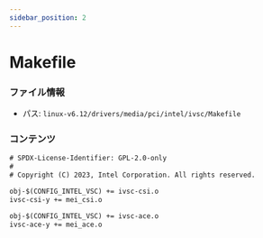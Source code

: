 ```yaml
---
sidebar_position: 2
---
```

# Makefile

### ファイル情報

- パス: `linux-v6.12/drivers/media/pci/intel/ivsc/Makefile`

### コンテンツ

```txt
# SPDX-License-Identifier: GPL-2.0-only
#
# Copyright (C) 2023, Intel Corporation. All rights reserved.

obj-$(CONFIG_INTEL_VSC) += ivsc-csi.o
ivsc-csi-y += mei_csi.o

obj-$(CONFIG_INTEL_VSC) += ivsc-ace.o
ivsc-ace-y += mei_ace.o

```

